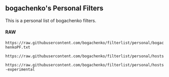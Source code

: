 ## bogachenko's Personal Filters

This is a personal list of bogachenko filters.

#### RAW

`https://raw.githubusercontent.com/bogachenko/filterlist/personal/bogachenkoPF.txt`

`https://raw.githubusercontent.com/bogachenko/filterlist/personal/hosts`

`https://raw.githubusercontent.com/bogachenko/filterlist/personal/hosts-experimental`